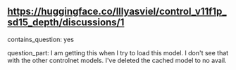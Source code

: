 ## https://huggingface.co/lllyasviel/control_v11f1p_sd15_depth/discussions/1

contains_question: yes

question_part: I am getting this when I try to load this model. I don't see that with the other controlnet models. I've deleted the cached model to no avail.